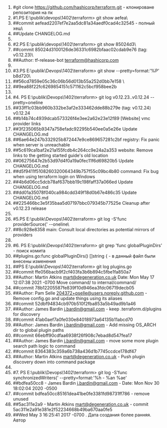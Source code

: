 1. #git clone https://github.com/hashicorp/terraform.git - клонироване репозитория на пк
2. #1.PS E:\publik\devops\1402\terraform> git show aefea\
3. ##commit aefead2207ef7e2aa5dc81a34aedf0cad4c32545 - полный хеш\ 
4. ##Update CHANGELOG.md
5. 
6. #2.PS E:\publik\devops\1402\terraform> git show 85024d3\
7. ##commit 85024d3100126de36331c6982bfaac02cdab9e76 (tag: v0.12.23)\
8. ##Author: tf-release-bot <terraform@hashicorp.com>
9.
10. #3.PS E:\publik\Devops\1402\terraform> git show --pretty=format:'%P' b8d720\
11. ##56cd7859e05c36c06b56d013b55a252d0bb7e158 \
12. ##9ea88f22fc6269854151c571162c5bcf958bee2b
13.
14. #4. PS E:\publik\Devops\1402\terraform> git log v0.12.23..v0.12.24 --pretty=oneline 
15. ##33ff1c03bb960b332be3af2e333462dde88b279e (tag: v0.12.24) v0.12.24
16. ##b14b74c4939dcab573326f4e3ee2a62e23e12f89 [Website] vmc provider links
17. ##3f235065b9347a758efadc92295b540ee0a5e26e Update CHANGELOG.md
18. ##6ae64e247b332925b872447e9ce869657281c2bf registry: Fix panic when server is unreachable
19. ##5c619ca1baf2e21a155fcdb4c264cc9e24a2a353 website: Remove links to the getting started guide's old location
20. ##06275647e2b53d97d4f0a19a0fec11f6d69820b5 Update CHANGELOG.md
21. ##d5f9411f5108260320064349b757f55c09bc4b80 command: Fix bug when using terraform login on Windows
22. ##4b6d06cc5dcb78af637bbb19c198faff37a066ed Update CHANGELOG.md
23. ##dd01a35078f040ca984cdd349f18d0b67e486c35 Update CHANGELOG.md
24. ##225466bc3e5f35baa5d07197bbc079345b77525e Cleanup after v0.12.23 release
25.
26. #5.PS E:\publik\Devops\1402\terraform> git log -S'func providerSource(' --oneline\
27. ##8c928e8358 main: Consult local directories as potential mirrors of providers
28. 
28. #6. PS E:\publik\Devops\1402\terraform> git grep 'func globalPluginDirs' - поиск   комита  
29. ##plugins.go:func globalPluginDirs() []string {  - в данный файл были внесены изменения
30. ##PS E:\publik\Devops\1402\terraform> git log  plugins.go          
31. ##commit ffe056bacb9f2cf403fa3b6b894c5fbe1fa850a7
32. ##Author: Martin Atkins <mart@degeneration.co.uk> Date:   Mon May 17 12:07:38 2021 -0700   Move command/ to internal/command/
33. ##commit 78b12205587fe839f10d946ea3fdc06719decb05
34. ##Author: Pam Selle <204372+pselle@users.noreply.github.com> - Remove config.go and update things using its aliases
35. ##commit 52dbf94834cb970b510f2fba853a5b49ad9b1a46 
36. ##Author: James Bardin <j.bardin@gmail.com> -    keep .terraform.d/plugins for discovery
37. ##commit 41ab0aef7a0fe030e84018973a64135b11abcd70
38. ##Author: James Bardin <j.bardin@gmail.com> -   Add missing OS_ARCH dir to global plugin paths
39. ##commit 66ebff90cdfaa6938f26f908c7ebad8d547fea17
40. ##Author: James Bardin <j.bardin@gmail.com> -   move some more plugin search path logic to command
41. ##commit 8364383c359a6b738a436d1b7745ccdce178df47
42. ##Author: Martin Atkins <mart@degeneration.co.uk> - Push plugin discovery down into command package
43. 
43. #7. PS E:\publik\Devops\1402\terraform> git log -S'func synchronizedWriters(' --pretty=format:'%h - %an %ae'
44. ##bdfea50cc8 - James Bardin j.bardin@gmail.com - Date:   Mon Nov 30 18:02:04 2020 -0500
45. ##commit bdfea50cc85161dea41be0fe3381fd98731ff786 -  remove unused
46. ##5ac311e2a9 - Martin Atkins mart@degeneration.co.uk - commit 5ac311e2a91e381e2f52234668b49ba670aa0fe5
47. ##Wed May 3 16:25:41 2017 -0700 . Дата создания более ранняя. Автор
